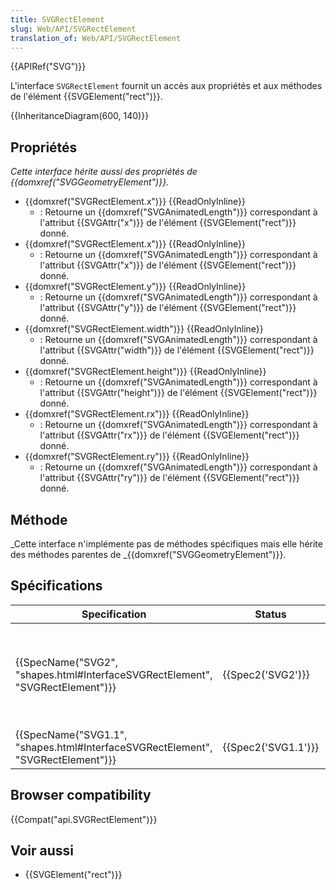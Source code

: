 ```yaml
---
title: SVGRectElement
slug: Web/API/SVGRectElement
translation_of: Web/API/SVGRectElement
---
```

{{APIRef("SVG")}}

L'interface `SVGRectElement` fournit un accès aux propriétés et aux méthodes de l'élément {{SVGElement("rect")}}.

{{InheritanceDiagram(600, 140)}}

## Propriétés

_Cette interface hérite aussi des propriétés de_ _{{domxref("SVGGeometryElement")}}._

- {{domxref("SVGRectElement.x")}} {{ReadOnlyInline}}
  - : Retourne un {{domxref("SVGAnimatedLength")}} correspondant à l'attribut {{SVGAttr("x")}} de l'élément {{SVGElement("rect")}} donné.
- {{domxref("SVGRectElement.x")}} {{ReadOnlyInline}}
  - : Retourne un {{domxref("SVGAnimatedLength")}}  correspondant à l'attribut {{SVGAttr("x")}} de l'élément {{SVGElement("rect")}} donné.
- {{domxref("SVGRectElement.y")}} {{ReadOnlyInline}}
  - : Retourne un {{domxref("SVGAnimatedLength")}} correspondant à l'attribut {{SVGAttr("y")}} de l'élément {{SVGElement("rect")}} donné.
- {{domxref("SVGRectElement.width")}} {{ReadOnlyInline}}
  - : Retourne un {{domxref("SVGAnimatedLength")}} correspondant à l'attribut {{SVGAttr("width")}} de l'élément {{SVGElement("rect")}} donné.
- {{domxref("SVGRectElement.height")}} {{ReadOnlyInline}}
  - : Retourne un {{domxref("SVGAnimatedLength")}} correspondant à l'attribut {{SVGAttr("height")}} de l'élément {{SVGElement("rect")}} donné.
- {{domxref("SVGRectElement.rx")}} {{ReadOnlyInline}}
  - : Retourne un {{domxref("SVGAnimatedLength")}} correspondant à l'attribut {{SVGAttr("rx")}} de l'élément {{SVGElement("rect")}} donné.
- {{domxref("SVGRectElement.ry")}} {{ReadOnlyInline}}
  - : Retourne un {{domxref("SVGAnimatedLength")}} correspondant à l'attribut {{SVGAttr("ry")}} de l'élément {{SVGElement("rect")}} donné.

## Méthode

_Cette interface n'implémente pas de méthodes spécifiques mais elle hérite des méthodes parentes de _{{domxref("SVGGeometryElement")}}.

## Spécifications

| Specification                                                                                            | Status                   | Comment                                                                                                                                                                                                                                                                                                                    |
| -------------------------------------------------------------------------------------------------------- | ------------------------ | -------------------------------------------------------------------------------------------------------------------------------------------------------------------------------------------------------------------------------------------------------------------------------------------------------------------------- |
| {{SpecName("SVG2", "shapes.html#InterfaceSVGRectElement", "SVGRectElement")}} | {{Spec2('SVG2')}} | Remplace l'héritage de {{domxref("SVGElement")}}{{domxref("SVGTests")}}, {{domxref("SVGLangSpace")}}, {{domxref("SVGExternalResourcesRequired")}}, {{domxref("SVGStylable")}} et {{domxref("SVGTransformable")}} par {{domxref("SVGGeometryElement")}} |
| {{SpecName("SVG1.1", "shapes.html#InterfaceSVGRectElement", "SVGRectElement")}} | {{Spec2('SVG1.1')}} | Définition initiale                                                                                                                                                                                                                                                                                                        |

## Browser compatibility

{{Compat("api.SVGRectElement")}}

## Voir aussi

- {{SVGElement("rect")}}
